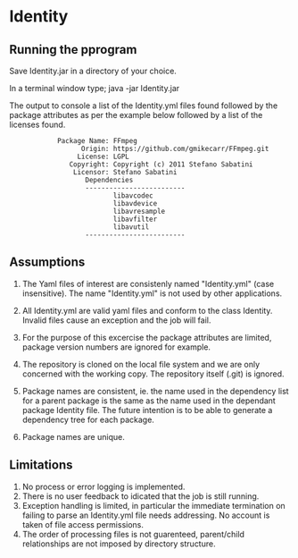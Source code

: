 # Identity
Running the pprogram
---------------------
Save Identity.jar in a directory of your choice.

In a terminal window type;
        java -jar Identity.jar <Full path of working copy to be scanned>

The output to console a list of the Identity.yml files found followed by the package attributes as per the example below followed by a
list of the licenses found.

                Package Name: FFmpeg
                      Origin: https://github.com/gmikecarr/FFmpeg.git
                     License: LGPL
                   Copyright: Copyright (c) 2011 Stefano Sabatini
                    Licensor: Stefano Sabatini
                       Dependencies
                       -------------------------
                              libavcodec
                              libavdevice
                              libavresample
                              libavfilter
                              libavutil
                       -------------------------


Assumptions
----------
1) The Yaml files of interest are consistenly named "Identity.yml" (case insensitive). The name "Identity.yml" is not used by other applications.

2) All Identity.yml are valid yaml files and conform to the class Identity. Invalid files cause an exception and the job will fail.

3) For the purpose of this excercise the package attributes are limited, package version numbers are ignored for example.

4) The repository is cloned on the local file system and we are only concerned with the working copy. The repository itself (.git) is ignored.

5) Package names are consistent, ie. the name used in the dependency list for a parent package is the same as the name used in the dependant package Identity file. The future intention is to be able to generate a dependency tree for each package.

6) Package names are unique.  

Limitations
-----------
1) No process or error logging is implemented.
2) There is no user feedback to idicated that the job is still running.
3) Exception handling is limited, in particular the immediate termination on failing to parse an Identity.yml file needs addressing. No account is taken of file access permissions.
4) The order of processing files is not guarenteed, parent/child relationships are not imposed by directory structure.


